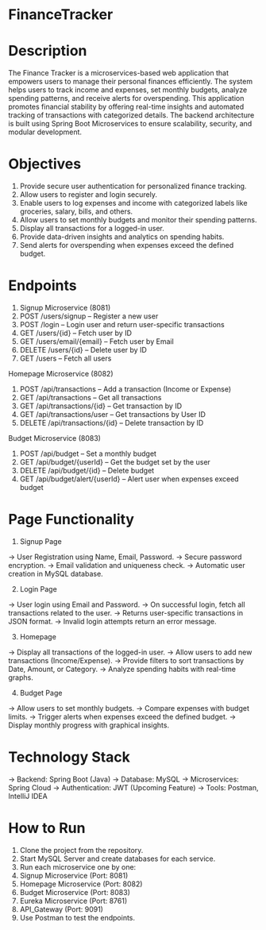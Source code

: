 # FinanceTracker

# Description

The Finance Tracker is a microservices-based web application that empowers users to manage their personal finances efficiently. The system helps users to track income and expenses, set monthly budgets, analyze spending patterns, and receive alerts for overspending. This application promotes financial stability by offering real-time insights and automated tracking of transactions with categorized details. The backend architecture is built using Spring Boot Microservices to ensure scalability, security, and modular development.



# Objectives

1. Provide secure user authentication for personalized finance tracking.
2. Allow users to register and login securely.
3. Enable users to log expenses and income with categorized labels like groceries, salary, bills, and others.
4. Allow users to set monthly budgets and monitor their spending patterns.
5. Display all transactions for a logged-in user.
6. Provide data-driven insights and analytics on spending habits.
7. Send alerts for overspending when expenses exceed the defined budget.

# Endpoints

1. Signup Microservice (8081)
2. POST /users/signup – Register a new user
3. POST /login – Login user and return user-specific transactions
4. GET /users/{id} – Fetch user by ID
5. GET /users/email/{email} – Fetch user by Email
6. DELETE /users/{id} – Delete user by ID
7. GET /users – Fetch all users

Homepage Microservice (8082)

1. POST /api/transactions – Add a transaction (Income or Expense)
2. GET /api/transactions – Get all transactions
3. GET /api/transactions/{id} – Get transaction by ID
4. GET /api/transactions/user – Get transactions by User ID
5. DELETE /api/transactions/{id} – Delete transaction by ID

Budget Microservice (8083)

1. POST /api/budget – Set a monthly budget
2. GET /api/budget/{userId} – Get the budget set by the user
3. DELETE /api/budget/{id} – Delete budget
4. GET /api/budget/alert/{userId} – Alert user when expenses exceed budget

# Page Functionality

1. Signup Page

-> User Registration using Name, Email, Password.
-> Secure password encryption.
-> Email validation and uniqueness check.
-> Automatic user creation in MySQL database.

2. Login Page

-> User login using Email and Password.
-> On successful login, fetch all transactions related to the user.
-> Returns user-specific transactions in JSON format.
-> Invalid login attempts return an error message.

3. Homepage

-> Display all transactions of the logged-in user.
-> Allow users to add new transactions (Income/Expense).
-> Provide filters to sort transactions by Date, Amount, or Category.
-> Analyze spending habits with real-time graphs.

4. Budget Page

-> Allow users to set monthly budgets.
-> Compare expenses with budget limits.
-> Trigger alerts when expenses exceed the defined budget.
-> Display monthly progress with graphical insights.


# Technology Stack

-> Backend: Spring Boot (Java)
-> Database: MySQL
-> Microservices: Spring Cloud
-> Authentication: JWT (Upcoming Feature)
-> Tools: Postman, IntelliJ IDEA


# How to Run

1. Clone the project from the repository.
2. Start MySQL Server and create databases for each service.
3. Run each microservice one by one:
4. Signup Microservice (Port: 8081)
5. Homepage Microservice (Port: 8082)
6. Budget Microservice (Port: 8083)
7. Eureka Microservice (Port: 8761)
8. API_Gateway (Port: 9091)
9. Use Postman to test the endpoints.
